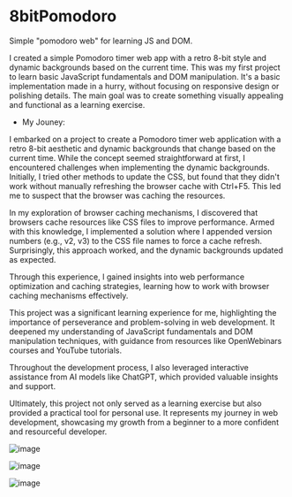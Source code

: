 # 8bitPomodoro
Simple "pomodoro web" for learning JS and DOM.

I created a simple Pomodoro timer web app with a retro 8-bit style and dynamic backgrounds based on the current time. This was my first project to learn basic JavaScript fundamentals and DOM manipulation. It's a basic implementation made in a hurry, without focusing on responsive design or polishing details. The main goal was to create something visually appealing and functional as a learning exercise.

- My Jouney:

I embarked on a project to create a Pomodoro timer web application with a retro 8-bit aesthetic and dynamic backgrounds that change based on the current time. While the concept seemed straightforward at first, I encountered challenges when implementing the dynamic backgrounds. Initially, I tried other methods to update the CSS, but found that they didn't work without manually refreshing the browser cache with Ctrl+F5. This led me to suspect that the browser was caching the resources.

In my exploration of browser caching mechanisms, I discovered that browsers cache resources like CSS files to improve performance. Armed with this knowledge, I implemented a solution where I appended version numbers (e.g., v2, v3) to the CSS file names to force a cache refresh. Surprisingly, this approach worked, and the dynamic backgrounds updated as expected.

Through this experience, I gained insights into web performance optimization and caching strategies, learning how to work with browser caching mechanisms effectively.

This project was a significant learning experience for me, highlighting the importance of perseverance and problem-solving in web development. It deepened my understanding of JavaScript fundamentals and DOM manipulation techniques, with guidance from resources like OpenWebinars courses and YouTube tutorials.

Throughout the development process, I also leveraged interactive assistance from AI models like ChatGPT, which provided valuable insights and support.

Ultimately, this project not only served as a learning exercise but also provided a practical tool for personal use. It represents my journey in web development, showcasing my growth from a beginner to a more confident and resourceful developer.

![image](https://github.com/oZaGGo/8bitPomodoro/assets/113898233/2c70b931-55fd-4c07-ac80-aeda98070330)


![image](https://github.com/oZaGGo/8bitPomodoro/assets/113898233/431042ef-e7e4-4ab9-a64d-4844b342fd55)


![image](https://github.com/oZaGGo/8bitPomodoro/assets/113898233/3fbd7490-3f30-45fd-9302-50e843784798)



